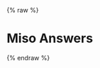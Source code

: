 ---
---

{% raw %}
<h1 class="hero-title">Miso Answers</h1>
<div id="miso-ask-combo" class="miso-ask-combo"></div>
<script src="https://www.unpkg.com/@miso.ai/doggoganger@beta/dist/umd/doggoganger-browser.min.js"></script>
<script>
const misocmd = window.misocmd || (window.misocmd = []);
misocmd.push(async () => {
  const client = new MisoClient({
    apiKey: '...',
    apiHost: 'http://localhost:9901/api',
  });
  const context = client.ui.asks;
  context.useApi(false);
  const api = window.doggoganger.buildApi();
  context.on('request', async ({ workflow, session, payload }) => {
    workflow.updateData({ session });
    const headResponse = await api.ask.questions(payload);
    const { question_id } = headResponse;
    workflow.updateData({ session, value: headResponse });
    let intervalId;
    intervalId = setInterval(async () => {
      const value = await api.ask.answer(question_id);
      value.finished && clearInterval(intervalId);
      workflow.updateData({ session, value });
    }, 1000);
  });
  await client.ui.ready;
  const { templates, wireFollowUps, wireRelatedResources } = MisoClient.ui.defaults.ask;
  const rootElement = document.querySelector('#miso-ask-combo');
  rootElement.innerHTML = templates.root();
  wireFollowUps(client, rootElement.querySelector(`.miso-ask-combo__follow-ups`));
  wireRelatedResources(client, rootElement.querySelector(`.miso-ask-combo__related-resources`));
});
</script>
{% endraw %}
